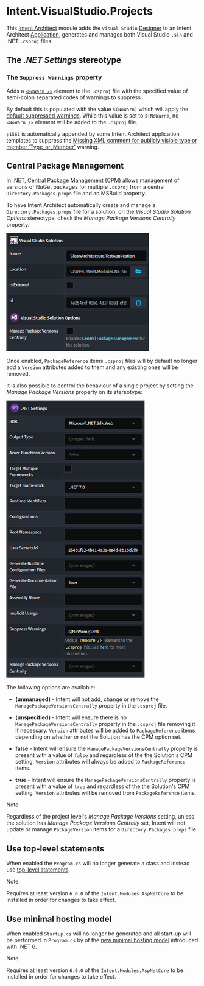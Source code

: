 # Intent.VisualStudio.Projects

This [Intent Architect](https://intentarchitect.com/) module adds the `Visual Studio` [Designer](https://docs.intentarchitect.com/articles/application-development/modelling/about-designers/about-designers.html) to an Intent Architect [Application](https://docs.intentarchitect.com/articles/application-development/applications-and-solutions/about-applications/about-applications.html), generates and manages both Visual Studio `.sln` and .NET `.csproj` files.

## The _.NET Settings_ stereotype

### The `Suppress Warnings` property

Adds  a [`<NoWarn />`](https://learn.microsoft.com/dotnet/csharp/language-reference/compiler-options/errors-warnings#nowarn) element to the `.csproj` file with the specified value of semi-colon separated codes of warnings to suppress.

By default this is populated with the value `$(NoWarn)` which will apply the [default suppressed warnings](https://github.com/dotnet/sdk/blob/2eb6c546931b5bcb92cd3128b93932a980553ea1/src/Tasks/Microsoft.NET.Build.Tasks/targets/Microsoft.NET.Sdk.CSharp.props#L16). While this value is set to `$(NoWarn)`, no `<NoWarn />` element will be added to the `.csproj` file.

`;1561` is automatically appended by some Intent Architect application templates to suppress the [Missing XML comment for publicly visible type or member 'Type_or_Member'](https://learn.microsoft.com/dotnet/csharp/language-reference/compiler-messages/cs1591) warning.

## Central Package Management

In .NET, [Central Package Management (CPM)](https://learn.microsoft.com/nuget/consume-packages/central-package-management) allows management of versions of NuGet packages for multiple `.csproj` from a central `Directory.Packages.props` file and an MSBuild property.

To have Intent Architect automatically create and manage a `Directory.Packages.props` file for a solution, on the _Visual Studio Solution Options_ stereotype, check the _Manage Package Versions Centrally_ property.

![Visual Studio Solution Options Stereotype](docs/cpm-solution-stereotype.png)

Once enabled, `PackageReference` items `.csproj` files will by default no longer add a `Version` attributes added to them and any existing ones will be removed.

It is also possible to control the behaviour of a single project by setting the _Manage Package Versions_ property on its stereotype:

![Project .NET Settings stereotype](docs/cpm-project-stereotype.png)

The following options are available:

- **(unmanaged)** - Intent will not add, change or remove the `ManagePackageVersionsCentrally` property in the `.csproj` file.

- **(unspecified)** - Intent will ensure there is no `ManagePackageVersionsCentrally` property in the `.csproj` file removing it if necessary. `Version` attributes will be added to `PackageReference` items depending on whether or not the Solution has the CPM option set.

- **false** - Intent will ensure the `ManagePackageVersionsCentrally` property is present with a value of `false` and regardless of the the Solution's CPM setting, `Version` attributes will always be added to `PackageReference` items.

- **true** - Intent will ensure the `ManagePackageVersionsCentrally` property is present with a value of `true` and regardless of the the Solution's CPM setting, `Version` attributes will be removed from `PackageReference` items.

> [!NOTE]
> Regardless of the project level's _Manage Package Versions_ setting, unless the solution has _Manage Package Versions Centrally_ set, Intent will not update or manage `PackageVersion` items for a `Directory.Packages.props` file.

## Use top-level statements

When enabled the `Program.cs` will no longer generate a class and instead use [top-level statements](https://learn.microsoft.com/dotnet/csharp/fundamentals/program-structure/top-level-statements).

> [!NOTE]
> Requires at least version `6.0.0` of the `Intent.Modules.AspNetCore` to be installed in order for changes to take effect.

## Use minimal hosting model

When enabled `Startup.cs` will no longer be generated and all start-up will be performed in `Program.cs` by of the [new minimal hosting model](https://learn.microsoft.com/aspnet/core/migration/50-to-60#use-startup-with-the-new-minimal-hosting-model) introduced with .NET 6.

> [!NOTE]
> Requires at least version `6.0.0` of the `Intent.Modules.AspNetCore` to be installed in order for changes to take effect.
